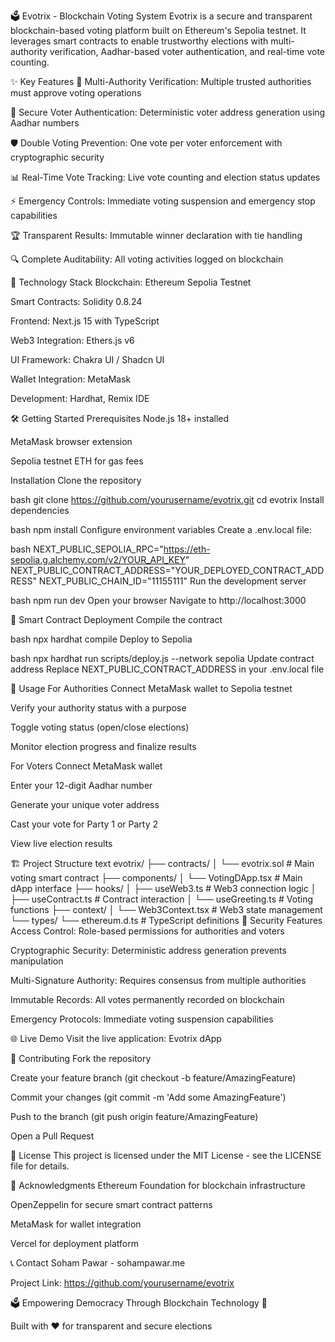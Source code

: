 🗳️ Evotrix - Blockchain Voting System
Evotrix is a secure and transparent blockchain-based voting platform built on Ethereum's Sepolia testnet. It leverages smart contracts to enable trustworthy elections with multi-authority verification, Aadhar-based voter authentication, and real-time vote counting.

✨ Key Features
🔐 Multi-Authority Verification: Multiple trusted authorities must approve voting operations

👤 Secure Voter Authentication: Deterministic voter address generation using Aadhar numbers

🛡️ Double Voting Prevention: One vote per voter enforcement with cryptographic security

📊 Real-Time Vote Tracking: Live vote counting and election status updates

⚡ Emergency Controls: Immediate voting suspension and emergency stop capabilities

🏆 Transparent Results: Immutable winner declaration with tie handling

🔍 Complete Auditability: All voting activities logged on blockchain

🚀 Technology Stack
Blockchain: Ethereum Sepolia Testnet

Smart Contracts: Solidity 0.8.24

Frontend: Next.js 15 with TypeScript

Web3 Integration: Ethers.js v6

UI Framework: Chakra UI / Shadcn UI

Wallet Integration: MetaMask

Development: Hardhat, Remix IDE

🛠️ Getting Started
Prerequisites
Node.js 18+ installed

MetaMask browser extension

Sepolia testnet ETH for gas fees

Installation
Clone the repository

bash
git clone https://github.com/yourusername/evotrix.git
cd evotrix
Install dependencies

bash
npm install
Configure environment variables
Create a .env.local file:

bash
NEXT_PUBLIC_SEPOLIA_RPC="https://eth-sepolia.g.alchemy.com/v2/YOUR_API_KEY"
NEXT_PUBLIC_CONTRACT_ADDRESS="YOUR_DEPLOYED_CONTRACT_ADDRESS"
NEXT_PUBLIC_CHAIN_ID="11155111"
Run the development server

bash
npm run dev
Open your browser
Navigate to http://localhost:3000

🔧 Smart Contract Deployment
Compile the contract

bash
npx hardhat compile
Deploy to Sepolia

bash
npx hardhat run scripts/deploy.js --network sepolia
Update contract address
Replace NEXT_PUBLIC_CONTRACT_ADDRESS in your .env.local file

📱 Usage
For Authorities
Connect MetaMask wallet to Sepolia testnet

Verify your authority status with a purpose

Toggle voting status (open/close elections)

Monitor election progress and finalize results

For Voters
Connect MetaMask wallet

Enter your 12-digit Aadhar number

Generate your unique voter address

Cast your vote for Party 1 or Party 2

View live election results

🏗️ Project Structure
text
evotrix/
├── contracts/
│   └── evotrix.sol          # Main voting smart contract
├── components/
│   └── VotingDApp.tsx       # Main dApp interface
├── hooks/
│   ├── useWeb3.ts           # Web3 connection logic
│   ├── useContract.ts       # Contract interaction
│   └── useGreeting.ts       # Voting functions
├── context/
│   └── Web3Context.tsx      # Web3 state management
└── types/
    └── ethereum.d.ts        # TypeScript definitions
🔐 Security Features
Access Control: Role-based permissions for authorities and voters

Cryptographic Security: Deterministic address generation prevents manipulation

Multi-Signature Authority: Requires consensus from multiple authorities

Immutable Records: All votes permanently recorded on blockchain

Emergency Protocols: Immediate voting suspension capabilities

🌐 Live Demo
Visit the live application: Evotrix dApp

🤝 Contributing
Fork the repository

Create your feature branch (git checkout -b feature/AmazingFeature)

Commit your changes (git commit -m 'Add some AmazingFeature')

Push to the branch (git push origin feature/AmazingFeature)

Open a Pull Request

📄 License
This project is licensed under the MIT License - see the LICENSE file for details.

🙏 Acknowledgments
Ethereum Foundation for blockchain infrastructure

OpenZeppelin for secure smart contract patterns

MetaMask for wallet integration

Vercel for deployment platform

📞 Contact
Soham Pawar - sohampawar.me

Project Link: https://github.com/yourusername/evotrix

🗳️ Empowering Democracy Through Blockchain Technology 🚀

Built with ❤️ for transparent and secure elections
